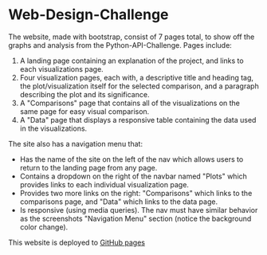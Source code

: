 # Web-Design-Challenge
The website, made with bootstrap, consist of 7 pages total, to show off the graphs and analysis from the Python-API-Challenge. Pages include:
  1. A landing page containing an explanation of the project, and links to each visualizations page.
  2. Four visualization pages, each with, a descriptive title and heading tag, the plot/visualization itself for the selected comparison, and a paragraph describing the plot and its significance.
  3. A "Comparisons" page that contains all of the visualizations on the same page for easy visual comparison. 
  4. A "Data" page that displays a responsive table containing the data used in the visualizations.

The site also has a navigation menu that:
  - Has the name of the site on the left of the nav which allows users to return to the landing page from any page.
  - Contains a dropdown on the right of the navbar named "Plots" which provides links to each individual visualization page.
  - Provides two more links on the right: "Comparisons" which links to the comparisons page, and "Data" which links to the data page.
  - Is responsive (using media queries). The nav must have similar behavior as the screenshots "Navigation Menu" section (notice the background color change).

This website is deployed to [GitHub pages](https://jnnhuynh-web.github.io/Web-Design-Challenge/)
